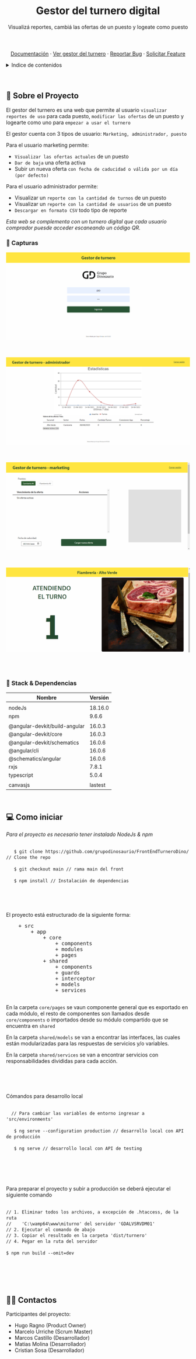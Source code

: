 <header align="center">
  
  <h1 align="center">Gestor del turnero digital</h1>
  
  <p align="center">Visualizá reportes, cambiá las ofertas de un puesto y logeate como puesto</p>
 
</header>

<section align="center">

[Documentación](https://github.com/grupodinosaurio/FrontEndTurneroDino)
·
[Ver gestor del turnero](http://172.17.2.8:9090/miturno)
·
[Reportar Bug](https://github.com/grupodinosaurio/FrontEndTurneroDino/issues)
·
[Solicitar Feature](https://github.com/grupodinosaurio/FrontEndTurneroDino/issues)

</section>

<!-- TABLE OF CONTENTS -->
<details closed>
  <summary>Indice de contenidos</summary>
  <ul>
    <li>
      <a href="#about-the-project">Sobre el Proyecto</a>
      <ul>
        <li><a href="#capturas">Capturas</a></li>
        <li><a href="#stack">Stack & Dependencias</a></li>
      </ul>
    </li>
    <li><a href="#install">Como iniciar</a></li>
    <li><a href="#contact">Contactos</a></li>
  </ul>
</details>

<br />
<br />

<section id="about-the-project">
  <h2>💼 Sobre el Proyecto</h2>

El gestor del turnero es una web que permite al usuario `visualizar reportes de uso` para cada puesto, `modificar las ofertas` de un puesto y logearte como uno para `empezar a usar el turnero`

El gestor cuenta con 3 tipos de usuario: `Marketing, administrador, puesto`

Para el usuario marketing permite:

- `Visualizar las ofertas actuales` de un puesto
- `Dar de baja` una oferta activa
- Subir un nueva oferta `con fecha de caducidad o válida por un día (por defecto)`

Para el usuario administrador permite:

- Visualizar un `reporte con la cantidad de turnos` de un puesto
- Visualizar un `reporte con la cantidad de usuarios` de un puesto
- `Descargar en formato CSV` todo tipo de reporte


_Esta web se complementa con un turnero digital que cada usuario comprador puesde acceder escaneando un código QR._

<article id="capturas">

  <h3>📸 Capturas</h3>

![Desktop App version](./docs/inicio.png "Desktop App version - Login")

<br />

![Desktop App version](./docs/administrador.png "Desktop App version - Turnero - Alerta 1")

<br />

![Desktop App version](./docs/marketing.png "Desktop App version - Turnero - Alerta 1")

<br />

![Desktop App version](./docs/puesto.png "Desktop App version - Turnero - Alerta 1")

</article>
  
<br />
<br />
  
<article id="stack">
  
  <h3>👾 Stack & Dependencias</h3>

| **Nombre**                    | **Versión** |
| ----------------------------- | ----------- |
|                               |             |
| nodeJs                        | 18.16.0     |
| npm                           | 9.6.6       |
|                               |             |
| @angular-devkit/build-angular | 16.0.3      |
| @angular-devkit/core          | 16.0.3      |
| @angular-devkit/schematics    | 16.0.6      |
| @angular/cli                  | 16.0.6      |
| @schematics/angular           | 16.0.6      |
| rxjs                          | 7.8.1       |
| typescript                    | 5.0.4       |
|                               |             |
| canvasjs                      | lastest     |

</article>
  
<br />

</section>

<section id="install">
  <h2>💻 Como iniciar</h2>

<article>
  
  *Para el proyecto es necesario tener instalado NodeJs & npm*

  <pre>
  <code>
   $ git clone https://github.com/grupodinosaurio/FrontEndTurneroDino/ // Clone the repo
   
   $ git checkout main // rama main del front
   
   $ npm install // Instalación de dependencias
  </code>
  </pre>

  <br />
  
  El proyecto está estructurado de la siguiente forma:  
  
  <pre>
    + src
        + app
            + core
                + components
                + modules
                + pages
            + shared
                + components
                + guards
                + interceptor
                + models
                + services
  </pre>
  
En la carpeta `core/pages` se vaun componente general que es exportado en cada módulo, el resto de componentes son llamados desde `core/components` o importados desde su módulo compartido que se encuentra en `shared`

En la carpeta `shared/models` se van a encontrar las interfaces, las cuales están modularizadas para las respuestas de servicios y/o variables.

En la carpeta `shared/services` se van a encontrar servicios con responsabilidades divididas para cada acción.

  <br />
  <br />
  <br />

Cómandos para desarrollo local

  <pre>
  <code>
  // Para cambiar las variables de entorno ingresar a 'src/environments'

   $ ng serve --configuration production // desarrollo local con API de producción

   $ ng serve // desarrollo local con API de testing
  </code>
  </pre>

  <br />
  <br />
  
Para preparar el proyecto y subir a producción se deberá ejecutar el siguiente comando
  
  <pre>
  <code>
// 1. Eliminar todos los archivos, a excepción de .htaccess, de la ruta 
//    'C:\wamp64\www\miturno' del servidor 'GDALVSRVDM01'
// 2. Ejecutar el comando de abajo
// 3. Copiar el resultado en la carpeta 'dist/turnero'
// 4. Pegar en la ruta del servidor

$ npm run build --omit=dev
  </code>
  </pre>
  
</article>
  
</section>

<br />
<br />

<section id="contact">
  <h2>🤝🏽 Contactos</h2>

<article>
  
  Participantes del proyecto:
  
  - Hugo Ragno (Product Owner)
  - Marcelo Urriche (Scrum Master)
  - Marcos Castillo (Desarrollador)
  - Matias Molina (Desarrollador)
  - Cristian Sosa (Desarrollador)

</article>
  
</section>
